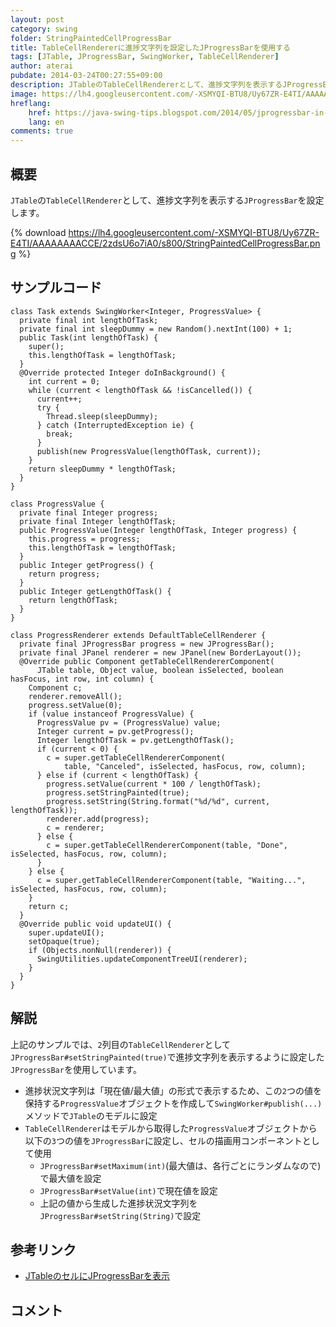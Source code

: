 ```yaml
---
layout: post
category: swing
folder: StringPaintedCellProgressBar
title: TableCellRendererに進捗文字列を設定したJProgressBarを使用する
tags: [JTable, JProgressBar, SwingWorker, TableCellRenderer]
author: aterai
pubdate: 2014-03-24T00:27:55+09:00
description: JTableのTableCellRendererとして、進捗文字列を表示するJProgressBarを設定します。
image: https://lh4.googleusercontent.com/-XSMYQI-BTU8/Uy67ZR-E4TI/AAAAAAAACCE/2zdsU6o7iA0/s800/StringPaintedCellProgressBar.png
hreflang:
    href: https://java-swing-tips.blogspot.com/2014/05/jprogressbar-in-jtable-cell-render.html
    lang: en
comments: true
---
```

## 概要
`JTable`の`TableCellRenderer`として、進捗文字列を表示する`JProgressBar`を設定します。

{% download https://lh4.googleusercontent.com/-XSMYQI-BTU8/Uy67ZR-E4TI/AAAAAAAACCE/2zdsU6o7iA0/s800/StringPaintedCellProgressBar.png %}

## サンプルコード
<pre class="prettyprint"><code>class Task extends SwingWorker&lt;Integer, ProgressValue&gt; {
  private final int lengthOfTask;
  private final int sleepDummy = new Random().nextInt(100) + 1;
  public Task(int lengthOfTask) {
    super();
    this.lengthOfTask = lengthOfTask;
  }
  @Override protected Integer doInBackground() {
    int current = 0;
    while (current &lt; lengthOfTask &amp;&amp; !isCancelled()) {
      current++;
      try {
        Thread.sleep(sleepDummy);
      } catch (InterruptedException ie) {
        break;
      }
      publish(new ProgressValue(lengthOfTask, current));
    }
    return sleepDummy * lengthOfTask;
  }
}

class ProgressValue {
  private final Integer progress;
  private final Integer lengthOfTask;
  public ProgressValue(Integer lengthOfTask, Integer progress) {
    this.progress = progress;
    this.lengthOfTask = lengthOfTask;
  }
  public Integer getProgress() {
    return progress;
  }
  public Integer getLengthOfTask() {
    return lengthOfTask;
  }
}

class ProgressRenderer extends DefaultTableCellRenderer {
  private final JProgressBar progress = new JProgressBar();
  private final JPanel renderer = new JPanel(new BorderLayout());
  @Override public Component getTableCellRendererComponent(
      JTable table, Object value, boolean isSelected, boolean hasFocus, int row, int column) {
    Component c;
    renderer.removeAll();
    progress.setValue(0);
    if (value instanceof ProgressValue) {
      ProgressValue pv = (ProgressValue) value;
      Integer current = pv.getProgress();
      Integer lengthOfTask = pv.getLengthOfTask();
      if (current &lt; 0) {
        c = super.getTableCellRendererComponent(
            table, "Canceled", isSelected, hasFocus, row, column);
      } else if (current &lt; lengthOfTask) {
        progress.setValue(current * 100 / lengthOfTask);
        progress.setStringPainted(true);
        progress.setString(String.format("%d/%d", current, lengthOfTask));
        renderer.add(progress);
        c = renderer;
      } else {
        c = super.getTableCellRendererComponent(table, "Done", isSelected, hasFocus, row, column);
      }
    } else {
      c = super.getTableCellRendererComponent(table, "Waiting...", isSelected, hasFocus, row, column);
    }
    return c;
  }
  @Override public void updateUI() {
    super.updateUI();
    setOpaque(true);
    if (Objects.nonNull(renderer)) {
      SwingUtilities.updateComponentTreeUI(renderer);
    }
  }
}
</code></pre>

## 解説
上記のサンプルでは、`2`列目の`TableCellRenderer`として`JProgressBar#setStringPainted(true)`で進捗文字列を表示するように設定した`JProgressBar`を使用しています。

- 進捗状況文字列は「現在値/最大値」の形式で表示するため、この`2`つの値を保持する`ProgressValue`オブジェクトを作成して`SwingWorker#publish(...)`メソッドで`JTable`のモデルに設定
- `TableCellRenderer`はモデルから取得した`ProgressValue`オブジェクトから以下の`3`つの値を`JProgressBar`に設定し、セルの描画用コンポーネントとして使用
    - `JProgressBar#setMaximum(int)`(最大値は、各行ごとにランダムなので)で最大値を設定
    - `JProgressBar#setValue(int)`で現在値を設定
    - 上記の値から生成した進捗状況文字列を`JProgressBar#setString(String)`で設定

<!-- dummy comment line for breaking list -->

## 参考リンク
- [JTableのセルにJProgressBarを表示](https://ateraimemo.com/Swing/TableCellProgressBar.html)

<!-- dummy comment line for breaking list -->

## コメント
